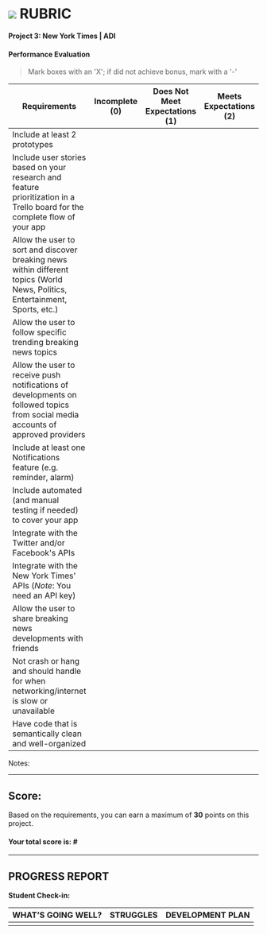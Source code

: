 # ![](https://ga-dash.s3.amazonaws.com/production/assets/logo-9f88ae6c9c3871690e33280fcf557f33.png) RUBRIC
**Project 3: New York Times | ADI** 	 						


#### Performance Evaluation
> Mark boxes with an 'X'; if did not achieve bonus, mark with a '-'

| Requirements | Incomplete (0) | Does Not Meet Expectations (1) | Meets Expectations (2) | Exceeds Expectations (3) |
|---|---|---|---|---|
| Include at least 2 prototypes | | | | n/a |
| Include user stories based on your research and feature prioritization in a Trello board for the complete flow of your app | | | | |
| Allow the user to sort and discover breaking news within different topics (World News, Politics, Entertainment, Sports, etc.)| | | | n/a |
| Allow the user to follow specific trending breaking news topics | | |  | |
| Allow the user to receive push notifications of developments on followed topics from social media accounts of approved providers | | |  | n/a |
| Include at least one Notifications feature (e.g. reminder, alarm) | | |  | n/a |
| Include automated (and manual testing if needed) to cover your app | | |  | n/a |
| Integrate with the Twitter and/or Facebook's APIs | | |  | |
| Integrate with the New York Times' APIs (*Note*: You need an API key) | | |  | |
| Allow the user to share breaking news developments with friends | | |  | n/a |
| Not crash or hang and should handle for when networking/internet is slow or unavailable | | |  | |
| Have code that is semantically clean and well-organized | | | | |



Notes:

<!-- Example: Your getting the hang of this!  Be sure to practice proper indentation and spacing.  Nice work! -->

---

## Score:
Based on the requirements, you can earn a maximum of  **30**  points on this project.

#### Your total score is: **#**


---

<!--  This should be filled out for each student individually for project three -->

## PROGRESS REPORT
**Student Check-in:**

|WHAT’S GOING WELL?|STRUGGLES|DEVELOPMENT PLAN|
|---|---|---|
| | | |
